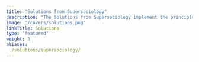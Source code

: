 ```yaml
---
title: "Solutions from Supersociology"
description: "The Solutions from Supersociology implement the principles of Social Superphysics that are meant for politics and society in general"
image: "/covers/solutions.png"
linkTitle: Solutions
type: "featured"
weight: 3
aliases:
  /solutions/supersociology/
---
```

